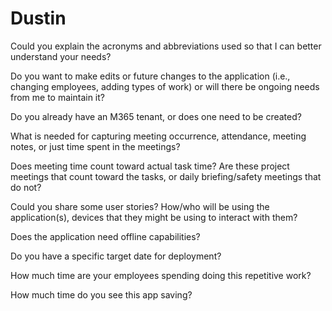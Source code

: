 # Dustin 

Could you explain the acronyms and abbreviations used so that I can better understand your needs?

Do you want to make edits or future changes to the application (i.e., changing employees, adding types of work) or will there be ongoing needs from me to maintain it?

Do you already have an M365 tenant, or does one need to be created?

What is needed for capturing meeting occurrence, attendance, meeting notes, or just time spent in the meetings?

Does meeting time count toward actual task time? Are these project meetings that count toward the tasks, or daily briefing/safety meetings that do not?

Could you share some user stories? How/who will be using the application(s), devices that they might be using to interact with them?

Does the application need offline capabilities?

Do you have a specific target date for deployment?

How much time are your employees spending doing this repetitive work?

How much time do you see this app saving?
